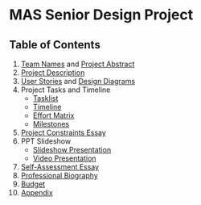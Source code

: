 # MAS Senior Design Project
## Table of Contents

1. [Team Names](./Assignments/ProjectDescription.md#team-mas) and [Project Abstract](Assignments/ProjectDescription.md#project-abstract)
2. [Project Description](./Assignments/ProjectDescription.md)
3. [User Stories](./Assignments/UserStories.md) and [Design Diagrams](./Assignments/DesignDiagrams.png)
4. Project Tasks and Timeline
   - [Tasklist](./Assignments/Tasklist.md)
   - [Timeline](./Assignments/Timeline.md)
   - [Effort Matrix](./Assignments/EffortMatrix.md)
   - [Milestones](./Assignments/Milestones.md)
5. [Project Constraints Essay](./Assignments/ConstraintEssay.md)
6. PPT Slideshow
   - [Slideshow Presentation](https://docs.google.com/presentation/d/1ZBldV09KKXtZKmlrtVlD1dJ7swgTL1zr52As7RX5550/edit?usp=sharing)
   - [Video Presentation](https://drive.google.com/file/d/1ao9joiJdQgOrXal4c2PzPt5Cv5UFnB42/view?usp=sharing)
7. [Self-Assessment Essay](./Assignments/IndividualCapstoneAssessment.md)
8. [Professional Biography](./Assignments/MichaelStephensBio.md)
9. [Budget](./Assignments/Budget.md)
10. [Appendix](./Assignments/Appendix.md)
